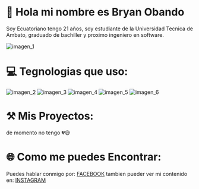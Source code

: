 # 👋 Hola mi nombre es Bryan Obando
Soy Ecuatoriano tengo 21 años, soy estudiante de la Universidad Tecnica de Ambato, graduado de bachiller y proximo ingeniero en software. 

![imagen_1](https://64.media.tumblr.com/8fd74c8015a03fd0610f903af95819ea/tumblr_inline_oq0njkCJ4g1rkpqze_540.png)
# 💻 Tegnologias que uso:
![imagen_2](https://camo.githubusercontent.com/7ae9721c354206a7cbddaec38fe653fde506a0b2172d84087ac5083834399090/68747470733a2f2f696d672e736869656c64732e696f2f62616467652f4f7261636c652d4638303030303f7374796c653d666f722d7468652d6261646765266c6f676f3d4f7261636c65266c6f676f436f6c6f723d7768697465)
![imagen_3](https://camo.githubusercontent.com/06c6858186510906c21d8c951168d55d976d7dfb9176ed6125c55b8a7de0baae/68747470733a2f2f696d672e736869656c64732e696f2f62616467652f4749542d4534344333303f7374796c653d666f722d7468652d6261646765266c6f676f3d676974266c6f676f436f6c6f723d7768697465)
![imagen_4](https://camo.githubusercontent.com/771cc18a712bf9edb0925a86164c34b0d803c4d9177dd4467eff7b777109c723/68747470733a2f2f696d672e736869656c64732e696f2f62616467652f4a6176612d4544384230303f7374796c653d666f722d7468652d6261646765266c6f676f3d6a617661266c6f676f436f6c6f723d7768697465)
![imagen_5](https://camo.githubusercontent.com/0d9c30ffa06c69fa4e0ce73cc202087415b20fff75d49368b438e1e7f8935896/68747470733a2f2f696d672e736869656c64732e696f2f62616467652f57696e646f77732d3030373844363f7374796c653d666c61742d737175617265266c6f676f3d77696e646f7773266c6f676f436f6c6f723d7768697465)
![imagen_6](https://camo.githubusercontent.com/21960527098716f0303ab6dc41be0b12940005aee2ae04d7884b80c61658e2d5/68747470733a2f2f696d672e736869656c64732e696f2f62616467652f4e65744265616e732d6138636433373f267374796c653d666c61742d737175617265266c6f676f3d6170616368652532306e65746265616e73253230494445266c6f676f436f6c6f723d626c61636b)
# ⚒️ Mis Proyectos:
de momento no tengo 💔😪
# 🌐 Como me puedes Encontrar:
Puedes hablar conmigo por: [FACEBOOK](https://www.facebook.com/bryanignacio.obandochavez)
tambien pueder ver mi contenido en: [INSTAGRAM](https://www.instagram.com/bry5co/)
